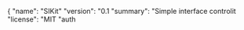 
{
  "name": "SIKit"
  "version": "0.1
  "summary": "Simple interface  controlit
  "license": "MIT
  "auth
